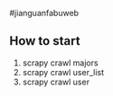 #jianguanfabuweb

## How to start

1. scrapy crawl majors
2. scrapy crawl user_list
3. scrapy crawl user


